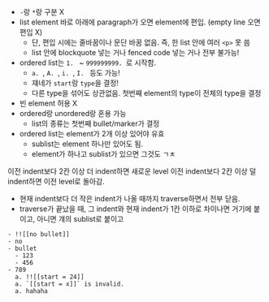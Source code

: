 - `-`랑 `*`랑 구분 X
- list element 바로 아래에 paragraph가 오면 element에 편입. (empty line 오면 편입 X)
  - 단, 편입 시에는 줄바꿈이나 문단 바꿈 없음. 즉, 한 list 안에 여러 `<p>` 못 씀
  - list 안에 blockquote 넣는 거나 fenced code 넣는 거나 전부 불가능!
- ordered list는 `1. ` ~ `999999999. `로 시작함.
  - `a. `, `A. `, `i. `, `I. ` 등도 가능!
  - 쟤네가 `start`랑 `type`을 결정!
  - 다른 type을 섞어도 상관없음. 첫번째 element의 type이 전체의 type을 결정
- 빈 element 허용 X
- ordered랑 unordered랑 혼용 가능
  - list의 종류는 첫번째 bullet/marker가 결정
- ordered list는 element가 2개 이상 있어야 유효
  - sublist는 element 하나만 있어도 됨.
  - element가 하나고 sublist가 있으면 그것도 ㄱㅊ

이전 indent보다 2칸 이상 더 indent하면 새로운 level
이전 indent보다 2칸 이상 덜 indent하면 이전 level로 돌아감.
  - 현재 indent보다 더 작은 indent가 나올 때까지 traverse하면서 전부 닫음.
  - traverse가 끝났을 때, 그 indent와 현재 indent가 1칸 이하로 차이나면 거기에 붙이고, 아니면 걔의 sublist로 붙이고

```
- !![[no bullet]]
- no
- bullet
  - 123
  - 456
- 789
  a. !![[start = 24]]
  a. `[[start = x]]` is invalid.
  a. hahaha
```